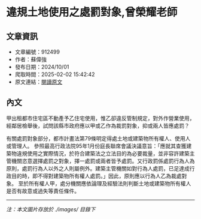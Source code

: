 # 違規土地使用之處罰對象,曾榮耀老師

## 文章資訊
- 文章編號：912499
- 作者：蘇偉強
- 發布日期：2024/10/01
- 爬取時間：2025-02-02 15:42:42
- 原文連結：[閱讀原文](https://real-estate.get.com.tw/Columns/detail.aspx?no=912499)

## 內文
甲出租都市住宅區不動產予乙住宅使用，惟乙卻違反管制規定，對外作營業使用，經鄰居檢舉後，試問該縣市政府應以甲或乙作為裁罰對象，抑或兩人皆應處罰？

有關處罰對象部分，都市計畫法第79條明定得處土地或建築物所有權人、使用人或管理人。
參照最高行政法院95年1月份庭長聯席會議決議意旨：「應就其查獲建築物違規使用之實際情況，於符合建築法之立法目的為必要裁量，並非容許建築主管機關恣意選擇處罰之對象，擇一處罰或兩者皆予處罰。又行政罰係處罰行為人為原則，處罰行為人以外之人則屬例外。建築主管機關如對行為人處罰，已足達成行政目的時，即不得對建築物所有權人處罰。」因此，原則應以行為人乙為裁處對象。
至於所有權人甲，處分機關應依論理及經驗法則判斷土地或建築物所有權人是否有故意或過失等責任條件。

---
*注：本文圖片存放於 ./images/ 目錄下*
